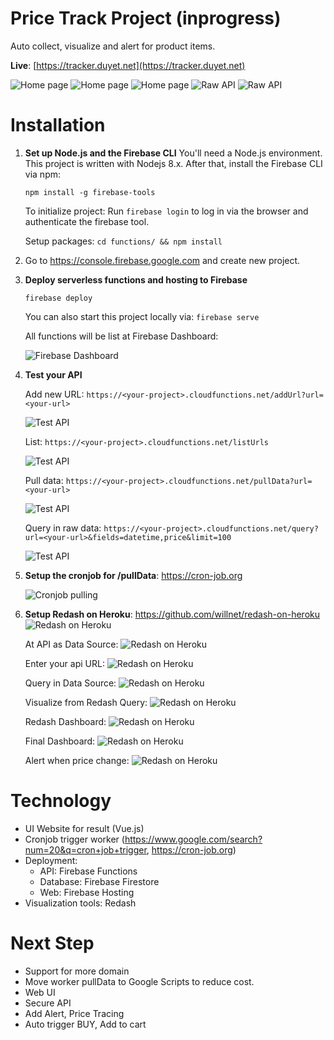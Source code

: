 # Price Track Project (inprogress)

Auto collect, visualize and alert for product items.

**Live**: [https://tracker.duyet.net](https://tracker.duyet.net)

![Home page](.screenshot/screenshot-home.png)
![Home page](.screenshot/screenshot-detail.png)
![Home page](.screenshot/screenshot-about.png)
![Raw API](.screenshot/intro-raw-api.png)
![Raw API](.screenshot/intro-redash.png)


# Installation

1. **Set up Node.js and the Firebase CLI**
	You'll need a Node.js environment. This project is written with Nodejs 8.x.
	After that, install the Firebase CLI via npm:

	```
	npm install -g firebase-tools
	```

	To initialize project: Run `firebase login` to log in via the browser and authenticate the firebase tool.

	Setup packages: `cd functions/ && npm install`

2. Go to https://console.firebase.google.com and create new project.

3. **Deploy serverless functions and hosting to Firebase**
	```
	firebase deploy
	```

	You can also start this project locally via: `firebase serve`

	All functions will be list at Firebase Dashboard:

	![Firebase Dashboard](.screenshot/setup-dashboard-functions.png)

4. **Test your API**
	
	Add new URL: `https://<your-project>.cloudfunctions.net/addUrl?url=<your-url>`

	![Test API](.screenshot/setup-test-1.png)

	List: `https://<your-project>.cloudfunctions.net/listUrls`

	![Test API](.screenshot/setup-test-2.png)

	Pull data: `https://<your-project>.cloudfunctions.net/pullData?url=<your-url>`

	![Test API](.screenshot/setup-test-3.png)

	Query in raw data: `https://<your-project>.cloudfunctions.net/query?url=<your-url>&fields=datetime,price&limit=100`

	![Test API](.screenshot/setup-test-4.png)


5. **Setup the cronjob for /pullData**: https://cron-job.org

	![Cronjob pulling](.screenshot/setup-cronjob.png)

5. **Setup Redash on Heroku**: https://github.com/willnet/redash-on-heroku
	![Redash on Heroku](.screenshot/setup-redash.png)

	At API as Data Source:
	![Redash on Heroku](.screenshot/setup-redash-data-source.png)

	Enter your api URL:
	![Redash on Heroku](.screenshot/setup-data-source-add.png)

	Query in Data Source:
	![Redash on Heroku](.screenshot/setup-redash-query.png)

	Visualize from Redash Query:
	![Redash on Heroku](.screenshot/setup-redash-vis.png)

	Redash Dashboard:
	![Redash on Heroku](.screenshot/setup-redash-vis-add-dashboard.png)

	Final Dashboard:
	![Redash on Heroku](.screenshot/setup-redash-dashboard.png)

	Alert when price change:
	![Redash on Heroku](.screenshot/setup-redash-alert.png)


# Technology

- UI Website for result (Vue.js)
- Cronjob trigger worker (https://www.google.com/search?num=20&q=cron+job+trigger, https://cron-job.org)
- Deployment:
	+ API: Firebase Functions
	+ Database: Firebase Firestore
	+ Web: Firebase Hosting
- Visualization tools: Redash

# Next Step

- Support for more domain
- Move worker pullData to Google Scripts to reduce cost.
- Web UI
- Secure API
- Add Alert, Price Tracing
- Auto trigger BUY, Add to cart